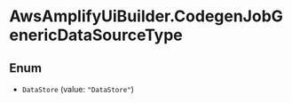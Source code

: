 # AwsAmplifyUiBuilder.CodegenJobGenericDataSourceType

## Enum


* `DataStore` (value: `"DataStore"`)


